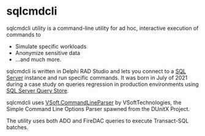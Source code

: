 # sqlcmdcli

sqlcmdcli utility is a command-line utility for ad hoc, interactive execution of commands to

* Simulate specific workloads
* Anonymize sensitive data 
* ...and much more.

sqlcmdcli is written in Delphi RAD Studio and lets you connect to a [SQL Server](https://docs.microsoft.com/en-us/sql/sql-server/?WT.mc_id=DP-MVP-4029181) instance and run specific commands. It was born in July of 2021 during a case study on queries regression in production environments using [SQL Server Query Store](https://docs.microsoft.com/en-us/sql/relational-databases/performance/monitoring-performance-by-using-the-query-store?WT.mc_id=DP-MVP-4029181).

sqlcmdcli uses [VSoft.CommandLineParser](https://github.com/VSoftTechnologies/VSoft.CommandLineParser) by VSoftTechnologies, the Simple Command Line Options Parser spawned from the DUnitX Project.

The utility uses both ADO and FireDAC queries to execute Transact-SQL batches.
